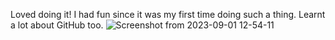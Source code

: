 Loved doing it! I had fun since it was my first time doing such a thing.
Learnt a lot about GitHub too.
![Screenshot from 2023-09-01 12-54-11](https://github.com/meenusince2004/amfoss-tasks/assets/141951022/57337658-11c1-4347-a5c6-b6e8ea3e602b)
